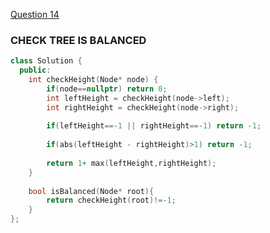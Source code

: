 <a href="https://www.geeksforgeeks.org/problems/check-for-balanced-tree/1">Question 14</a>

### CHECK TREE IS BALANCED

```cpp
class Solution {
  public:
    int checkHeight(Node* node) {
        if(node==nullptr) return 0;
        int leftHeight = checkHeight(node->left);
        int rightHeight = checkHeight(node->right);
        
        if(leftHeight==-1 || rightHeight==-1) return -1;
        
        if(abs(leftHeight - rightHeight)>1) return -1;
        
        return 1+ max(leftHeight,rightHeight);
    }
    
    bool isBalanced(Node* root){
        return checkHeight(root)!=-1;
    }
};
```